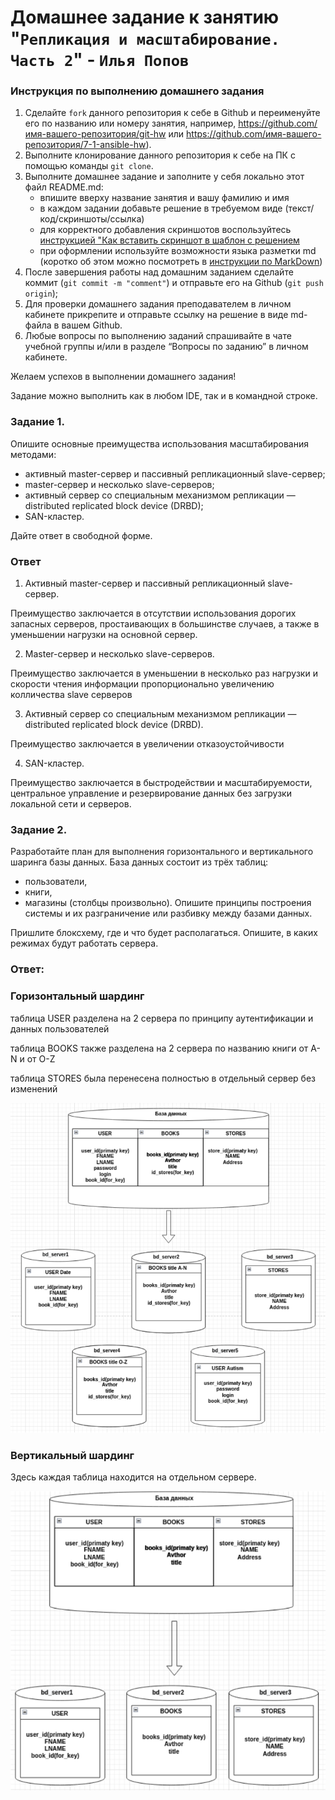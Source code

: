 # Домашнее задание к занятию "`Репликация и масштабирование. Часть 2`" - `Илья Попов`


### Инструкция по выполнению домашнего задания

   1. Сделайте `fork` данного репозитория к себе в Github и переименуйте его по названию или номеру занятия, например, https://github.com/имя-вашего-репозитория/git-hw или  https://github.com/имя-вашего-репозитория/7-1-ansible-hw).
   2. Выполните клонирование данного репозитория к себе на ПК с помощью команды `git clone`.
   3. Выполните домашнее задание и заполните у себя локально этот файл README.md:
      - впишите вверху название занятия и вашу фамилию и имя
      - в каждом задании добавьте решение в требуемом виде (текст/код/скриншоты/ссылка)
      - для корректного добавления скриншотов воспользуйтесь [инструкцией "Как вставить скриншот в шаблон с решением](https://github.com/netology-code/sys-pattern-homework/blob/main/screen-instruction.md)
      - при оформлении используйте возможности языка разметки md (коротко об этом можно посмотреть в [инструкции  по MarkDown](https://github.com/netology-code/sys-pattern-homework/blob/main/md-instruction.md))
   4. После завершения работы над домашним заданием сделайте коммит (`git commit -m "comment"`) и отправьте его на Github (`git push origin`);
   5. Для проверки домашнего задания преподавателем в личном кабинете прикрепите и отправьте ссылку на решение в виде md-файла в вашем Github.
   6. Любые вопросы по выполнению заданий спрашивайте в чате учебной группы и/или в разделе “Вопросы по заданию” в личном кабинете.
   
Желаем успехов в выполнении домашнего задания!
   
Задание можно выполнить как в любом IDE, так и в командной строке.

### Задание 1. 

Опишите основные преимущества использования масштабирования методами:

- активный master-сервер и пассивный репликационный slave-сервер;
- master-сервер и несколько slave-серверов;
- активный сервер со специальным механизмом репликации — distributed replicated block device (DRBD);
- SAN-кластер.

Дайте ответ в свободной форме.

### Ответ

1. Активный master-сервер и пассивный репликационный slave-сервер.

Преимущество заключается в отсутствии использования дорогих запасных серверов, простаивающих в большинстве случаев, а также в уменьшении нагрузки на основной сервер.

2. Master-сервер и несколько slave-серверов.

Преимущество заключается в уменьшении в несколько раз нагрузки и скорости чтения информации пропорционально увеличению колличества slave серверов

3. Активный сервер со специальным механизмом репликации — distributed replicated block device (DRBD).

Преимущество заключается в увеличении отказоустойчивости

4. SAN-кластер.

 Преимущество заключается в быстродействии и масштабируемости, центральное управление и резервирование данных без загрузки локальной сети и серверов.

### Задание 2. 

Разработайте план для выполнения горизонтального и вертикального шаринга базы данных. База данных состоит из трёх таблиц:

- пользователи,
- книги,
- магазины (столбцы произвольно).
Опишите принципы построения системы и их разграничение или разбивку между базами данных.

Пришлите блоксхему, где и что будет располагаться. Опишите, в каких режимах будут работать сервера.


### Ответ:



### Горизонтальный шардинг

таблица USER разделена на 2 сервера по принципу аутентификации и данных пользователей

таблица BOOKS также разделена на 2 сервера по названию книги от A-N и от O-Z

таблица STORES была перенесена полностью в отдельный сервер без изменений

![Скриншот](https://github.com/ip75wester/BD-dz/blob/main/sc2.PNG)


### Вертикальный шардинг

Здесь каждая таблица находится на отдельном сервере.


![Скриншот](https://github.com/ip75wester/BD-dz/blob/main/sc1.PNG)


